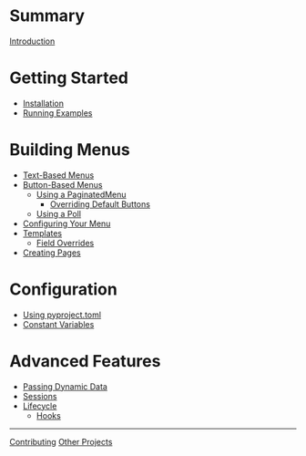 # Summary

[Introduction](./intro.md)

# Getting Started

- [Installation](./installation.md)
- [Running Examples](./running_examples.md)

# Building Menus

- [Text-Based Menus](./text_menus.md)
- [Button-Based Menus]()
  - [Using a PaginatedMenu]()
    - [Overriding Default Buttons]()
  - [Using a Poll]()
- [Configuring Your Menu](./local_configuration.md)
- [Templates](./templates.md)
  - [Field Overrides](./field_overrides.md)
- [Creating Pages](./pages.md)

# Configuration

- [Using pyproject.toml](./global_configuration.md)
- [Constant Variables](./constants.md)

# Advanced Features

- [Passing Dynamic Data](./dynamic_data.md)
- [Sessions](./sessions.md)
- [Lifecycle](./lifecycle.md)
  - [Hooks](./hooks.md)

---

[Contributing](./contributing.md)
[Other Projects](./projects.md)
